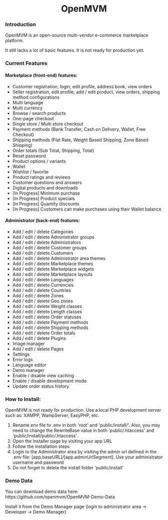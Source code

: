 <h1 align="center">OpenMVM</h1>

<h3>Introduction</h3>

<p>OpenMVM is an open-source multi-vendor e-commerce marketplace platform.</p>

<p>It still lacks a lot of basic features. It is not ready for production yet.</p>

<h3>Current Features</h3>

<h4>Marketplace (front-end) features:</h4>
<ul>
	<li>Customer registration, login, edit profile, address book, view orders</li>
	<li>Seller registration, edit profile, add / edit product, view orders, shipping method configurations</li>
	<li>Multi language</li>
	<li>Multi currency</li>
	<li>Browse / search products</li>
	<li>One-page checkout</li>
	<li>Single store / Multi store checkout</li>
	<li>Payment methods (Bank Transfer, Cash on Delivery, Wallet, Free Checkout)</li>
	<li>Shipping methods (Flat Rate, Weight Based Shipping, Zone Based Shipping)</li>
	<li>Order totals (Sub Total, Shipping, Total)</li>
	<li>Reset password</li>
	<li>Product options / variants</li>
	<li>Wallet</li>
	<li>Wishlist / favorite</li>
	<li>Product ratings and reviews</li>
	<li>Customer questions and answers</li>
	<li>Digital products and downloads</li>
	<li>[In Progress] Minimum purchase</li>
	<li>[In Progress] Product specials</li>
	<li>[In Progress] Quantity discounts</li>
	<li>[In Progress] Customers can make purchases using their Wallet balance</li>
</ul>

<h4>Administrator (back-end) features:</h4>
<ul>
	<li>Add / edit / delete Categories</li>
	<li>Add / edit / delete Administrator groups</li>
	<li>Add / edit / delete Administrators</li>
	<li>Add / edit / delete Customer groups</li>
	<li>Add / edit / delete Customers</li>
	<li>Add / edit / delete Administrator area themes</li>
	<li>Add / edit / delete Marketplace themes</li>
	<li>Add / edit / delete Marketplace widgets</li>
	<li>Add / edit / delete Marketplace layouts</li>
	<li>Add / edit / delete Languages</li>
	<li>Add / edit / delete Currencies</li>
	<li>Add / edit / delete Countries</li>
	<li>Add / edit / delete Zones</li>
	<li>Add / edit / delete Geo zones</li>
	<li>Add / edit / delete Weight classes</li>
	<li>Add / edit / delete Length classes</li>
	<li>Add / edit / delete Order statuses</li>
	<li>Add / edit / delete Payment methods</li>
	<li>Add / edit / delete Shipping methods</li>
	<li>Add / edit / delete Order totals</li>
	<li>Add / edit / delete Plugins</li>
	<li>Image manager</li>
	<li>Add / edit / delete Pages</li>
	<li>Settings</li>
	<li>Error logs</li>
	<li>Language editor</li>
	<li>Demo manager</li>
	<li>Enable / disable view caching</li>
	<li>Enable / disable development mode</li>
	<li>Update order status history</li>
</ul>

<h3>How to Install:</h3>

<p>OpenMVM is not ready for production. Use a local PHP development server such as: XAMPP, WampServer, EasyPHP, etc.</p>

<ol>
	<li>Rename env file to .env in both 'root' and 'public/install/'. Also, you may need to change the RewriteBase value in both 'public/.htaccess' and 'public/install/public/.htaccess'.</li>
	<li>Open the installer page by visiting your app URL</li>
	<li>Follow the installation steps</li>
	<li>Login to the Administrator area by visiting the admin url defined in the .env file: [app.baseURL]/[app.adminUrlSegment]. Use your administrator username and password</li>
	<li>Do not forget to delete the install folder 'public/install'</li>
</ol>

<h3>Demo Data</h3>

<p>You can download demo data here: https://github.com/openmvm/OpenMVM-Demo-Data</p>

<p>Install it from the Demo Manager page (login to administrator area -> Developer -> Demo Manager)</p>
